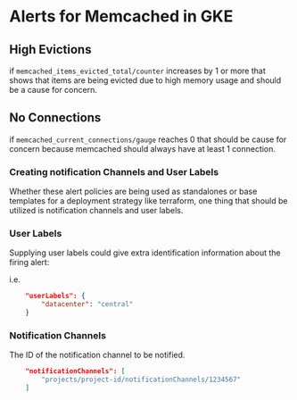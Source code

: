 
# Alerts for Memcached in GKE

## High Evictions

if `memcached_items_evicted_total/counter` increases by 1 or more that shows that items are being evicted due to high memory usage and should be a cause for concern.

## No Connections

if `memcached_current_connections/gauge` reaches 0 that should be cause for concern because memcached should always have at least 1 connection.

### Creating notification Channels and User Labels

Whether these alert policies are being used as standalones or base templates for a deployment strategy like terraform, one thing that should be utilized is notification channels and user labels.

### User Labels

Supplying user labels could give extra identification information about the firing alert:

i.e.

```json
    "userLabels": {
        "datacenter": "central"
    }
```

### Notification Channels

The ID of the notification channel to be notified.

```json
    "notificationChannels": [
        "projects/project-id/notificationChannels/1234567"
    ]
```
